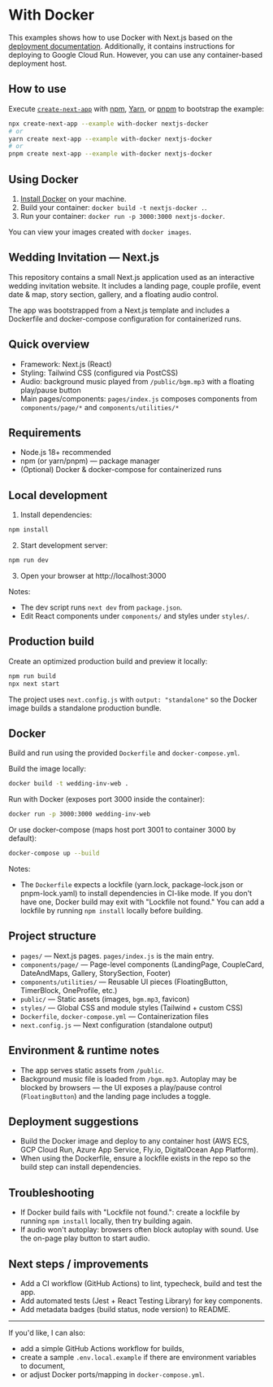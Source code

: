 # With Docker

This examples shows how to use Docker with Next.js based on the [deployment documentation](https://nextjs.org/docs/deployment#docker-image). Additionally, it contains instructions for deploying to Google Cloud Run. However, you can use any container-based deployment host.

## How to use

Execute [`create-next-app`](https://github.com/vercel/next.js/tree/canary/packages/create-next-app) with [npm](https://docs.npmjs.com/cli/init), [Yarn](https://yarnpkg.com/lang/en/docs/cli/create/), or [pnpm](https://pnpm.io) to bootstrap the example:

```bash
npx create-next-app --example with-docker nextjs-docker
# or
yarn create next-app --example with-docker nextjs-docker
# or
pnpm create next-app --example with-docker nextjs-docker
```

## Using Docker

1. [Install Docker](https://docs.docker.com/get-docker/) on your machine.
1. Build your container: `docker build -t nextjs-docker .`.
1. Run your container: `docker run -p 3000:3000 nextjs-docker`.

You can view your images created with `docker images`.

## Wedding Invitation — Next.js

This repository contains a small Next.js application used as an interactive wedding invitation website. It includes a landing page, couple profile, event date & map, story section, gallery, and a floating audio control.

The app was bootstrapped from a Next.js template and includes a Dockerfile and docker-compose configuration for containerized runs.

## Quick overview

- Framework: Next.js (React)
- Styling: Tailwind CSS (configured via PostCSS)
- Audio: background music played from `/public/bgm.mp3` with a floating play/pause button
- Main pages/components: `pages/index.js` composes components from `components/page/*` and `components/utilities/*`

## Requirements

- Node.js 18+ recommended
- npm (or yarn/pnpm) — package manager
- (Optional) Docker & docker-compose for containerized runs

## Local development

1. Install dependencies:

```bash
npm install
```

2. Start development server:

```bash
npm run dev
```

3. Open your browser at http://localhost:3000

Notes:

- The dev script runs `next dev` from `package.json`.
- Edit React components under `components/` and styles under `styles/`.

## Production build

Create an optimized production build and preview it locally:

```bash
npm run build
npx next start
```

The project uses `next.config.js` with `output: "standalone"` so the Docker image builds a standalone production bundle.

## Docker

Build and run using the provided `Dockerfile` and `docker-compose.yml`.

Build the image locally:

```bash
docker build -t wedding-inv-web .
```

Run with Docker (exposes port 3000 inside the container):

```bash
docker run -p 3000:3000 wedding-inv-web
```

Or use docker-compose (maps host port 3001 to container 3000 by default):

```bash
docker-compose up --build
```

Notes:

- The `Dockerfile` expects a lockfile (yarn.lock, package-lock.json or pnpm-lock.yaml) to install dependencies in CI-like mode. If you don't have one, Docker build may exit with "Lockfile not found." You can add a lockfile by running `npm install` locally before building.

## Project structure

- `pages/` — Next.js pages. `pages/index.js` is the main entry.
- `components/page/` — Page-level components (LandingPage, CoupleCard, DateAndMaps, Gallery, StorySection, Footer)
- `components/utilities/` — Reusable UI pieces (FloatingButton, TimerBlock, OneProfile, etc.)
- `public/` — Static assets (images, `bgm.mp3`, favicon)
- `styles/` — Global CSS and module styles (Tailwind + custom CSS)
- `Dockerfile`, `docker-compose.yml` — Containerization files
- `next.config.js` — Next configuration (standalone output)

## Environment & runtime notes

- The app serves static assets from `/public`.
- Background music file is loaded from `/bgm.mp3`. Autoplay may be blocked by browsers — the UI exposes a play/pause control (`FloatingButton`) and the landing page includes a toggle.

## Deployment suggestions

- Build the Docker image and deploy to any container host (AWS ECS, GCP Cloud Run, Azure App Service, Fly.io, DigitalOcean App Platform).
- When using the Dockerfile, ensure a lockfile exists in the repo so the build step can install dependencies.

## Troubleshooting

- If Docker build fails with "Lockfile not found.": create a lockfile by running `npm install` locally, then try building again.
- If audio won't autoplay: browsers often block autoplay with sound. Use the on-page play button to start audio.

## Next steps / improvements

- Add a CI workflow (GitHub Actions) to lint, typecheck, build and test the app.
- Add automated tests (Jest + React Testing Library) for key components.
- Add metadata badges (build status, node version) to README.

---

If you'd like, I can also:

- add a simple GitHub Actions workflow for builds,
- create a sample `.env.local.example` if there are environment variables to document,
- or adjust Docker ports/mapping in `docker-compose.yml`.
